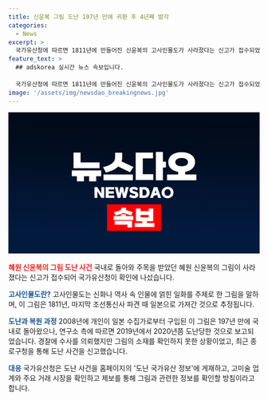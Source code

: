 ```yaml
---
title: 신윤복 그림 도난 197년 만에 귀환 후 4년째 발각
categories:
  - News
excerpt: >
  국가유산청에 따르면 1811년에 만들어진 신윤복의 고사인물도가 사라졌다는 신고가 접수되었습니다. 이 그림은 2008년 국내로 돌아왔으나 2019년에서 2020년쯤 도난당한 것으로 추정되고 있습니다. 소장하고 있던 후암미래연구소가 종로구청에 신고한 후, 국가유산청이 이를 공식 홈페이지에 올리고 관련 정보를 확인할 예정입니다. 이에 따라 경찰과 미술 시장을 확인하며, 제보를 통해 관련 정보를 모을 계획이라고 합니다. (출처 : 국가유산청)
feature_text: >
  ## adskorea 실시간 뉴스 속보입니다.

  국가유산청에 따르면 1811년에 만들어진 신윤복의 고사인물도가 사라졌다는 신고가 접수되었습니다. 이 그림은 2008년 국내로 돌아왔으나 2019년에서 2020년쯤 도난당한 것으로 추정되고 있습니다. 소장하고 있던 후암미래연구소가 종로구청에 신고한 후, 국가유산청이 이를 공식 홈페이지에 올리고 관련 정보를 확인할 예정입니다. 이에 따라 경찰과 미술 시장을 확인하며, 제보를 통해 관련 정보를 모을 계획이라고 합니다. (출처 : 국가유산청)
image: '/assets/img/newsdao_breakingnews.jpg'
---
```


<p><img src="/assets/img/newsdao_breakingnews.jpg" alt="adskorea 속보" /></p>

<p><b><span style="color: #ee2323;">혜원 신윤복의 그림 도난 사건</span></b>
국내로 돌아와 주목을 받았던 혜원 신윤복의 그림이 사라졌다는 신고가 접수되어 국가유산청이 확인에 나섰습니다.</p>

<p><b><span style="color: #1a5490;">고사인물도란?</span></b>
고사인물도는 신화나 역사 속 인물에 얽힌 일화를 주제로 한 그림을 말하며, 이 그림은 1811년, 마지막 조선통신사 파견 때 일본으로 가져간 것으로 추정됩니다.</p>

<p><b><span style="color: #1a5490;">도난과 복원 과정</span></b>
2008년에 개인이 일본 수집가로부터 구입된 이 그림은 197년 만에 국내로 돌아왔으나, 연구소 측에 따르면 2019년에서 2020년쯤 도난당한 것으로 보고되었습니다. 경찰에 수사를 의뢰했지만 그림의 소재를 확인하지 못한 상황이었고, 최근 종로구청을 통해 도난 사건을 신고했습니다.</p>

<p><b><span style="color: #1a5490;">대응</span></b>
국가유산청은 도난 사건을 홈페이지의 '도난 국가유산 정보'에 게재하고, 고미술 업계와 주요 거래 시장을 확인하고 제보를 통해 그림과 관련한 정보를 확인할 방침이라고 합니다.</p>

